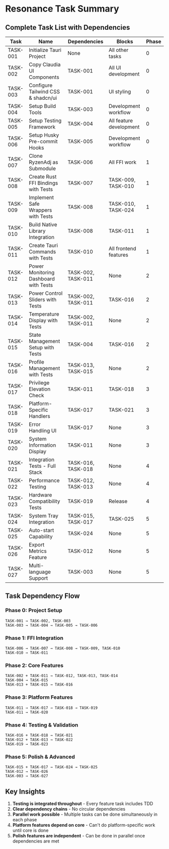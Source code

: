 # Resonance Task Summary

## Complete Task List with Dependencies

| Task     | Name                                  | Dependencies       | Blocks                  | Phase |
| -------- | ------------------------------------- | ------------------ | ----------------------- | ----- |
| TASK-001 | Initialize Tauri Project              | None               | All other tasks         | 0     |
| TASK-002 | Copy Claudia UI Components            | TASK-001           | All UI development      | 0     |
| TASK-003 | Configure Tailwind CSS & shadcn/ui    | TASK-001           | UI styling              | 0     |
| TASK-004 | Setup Build Tools                     | TASK-003           | Development workflow    | 0     |
| TASK-005 | Setup Testing Framework               | TASK-004           | All feature development | 0     |
| TASK-006 | Setup Husky Pre-commit Hooks          | TASK-005           | Development workflow    | 0     |
| TASK-007 | Clone RyzenAdj as Submodule           | TASK-006           | All FFI work            | 1     |
| TASK-008 | Create Rust FFI Bindings with Tests   | TASK-007           | TASK-009, TASK-010      | 1     |
| TASK-009 | Implement Safe Wrappers with Tests    | TASK-008           | TASK-010, TASK-024      | 1     |
| TASK-010 | Build Native Library Integration      | TASK-008           | TASK-011                | 1     |
| TASK-011 | Create Tauri Commands with Tests      | TASK-010           | All frontend features   | 1     |
| TASK-012 | Power Monitoring Dashboard with Tests | TASK-002, TASK-011 | None                    | 2     |
| TASK-013 | Power Control Sliders with Tests      | TASK-002, TASK-011 | TASK-016                | 2     |
| TASK-014 | Temperature Display with Tests        | TASK-002, TASK-011 | None                    | 2     |
| TASK-015 | State Management Setup with Tests     | TASK-004           | TASK-016                | 2     |
| TASK-016 | Profile Management with Tests         | TASK-013, TASK-015 | None                    | 2     |
| TASK-017 | Privilege Elevation Check             | TASK-011           | TASK-018                | 3     |
| TASK-018 | Platform-Specific Handlers            | TASK-017           | TASK-021                | 3     |
| TASK-019 | Error Handling UI                     | TASK-017           | None                    | 3     |
| TASK-020 | System Information Display            | TASK-011           | None                    | 3     |
| TASK-021 | Integration Tests - Full Stack        | TASK-016, TASK-018 | None                    | 4     |
| TASK-022 | Performance Testing                   | TASK-012, TASK-013 | None                    | 4     |
| TASK-023 | Hardware Compatibility Tests          | TASK-019           | Release                 | 4     |
| TASK-024 | System Tray Integration               | TASK-015, TASK-017 | TASK-025                | 5     |
| TASK-025 | Auto-start Capability                 | TASK-024           | None                    | 5     |
| TASK-026 | Export Metrics Feature                | TASK-012           | None                    | 5     |
| TASK-027 | Multi-language Support                | TASK-003           | None                    | 5     |

## Task Dependency Flow

### Phase 0: Project Setup

```
TASK-001 → TASK-002, TASK-003
TASK-003 → TASK-004 → TASK-005 → TASK-006
```

### Phase 1: FFI Integration

```
TASK-006 → TASK-007 → TASK-008 → TASK-009, TASK-010
TASK-010 → TASK-011
```

### Phase 2: Core Features

```
TASK-002 + TASK-011 → TASK-012, TASK-013, TASK-014
TASK-004 → TASK-015
TASK-013 + TASK-015 → TASK-016
```

### Phase 3: Platform Features

```
TASK-011 → TASK-017 → TASK-018 → TASK-019
TASK-011 → TASK-020
```

### Phase 4: Testing & Validation

```
TASK-016 + TASK-018 → TASK-021
TASK-012 + TASK-013 → TASK-022
TASK-019 → TASK-023
```

### Phase 5: Polish & Advanced

```
TASK-015 + TASK-017 → TASK-024 → TASK-025
TASK-012 → TASK-026
TASK-003 → TASK-027
```

## Key Insights

1. **Testing is integrated throughout** - Every feature task includes TDD
2. **Clear dependency chains** - No circular dependencies
3. **Parallel work possible** - Multiple tasks can be done simultaneously in
   each phase
4. **Platform features depend on core** - Can't do platform-specific work until
   core is done
5. **Polish features are independent** - Can be done in parallel once
   dependencies are met
